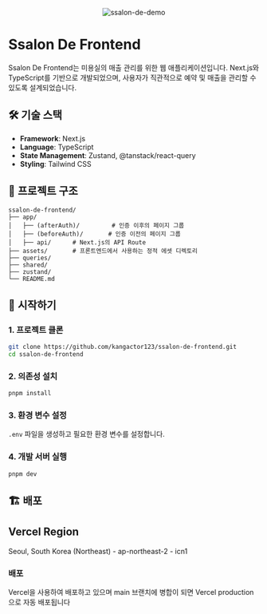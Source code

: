 
<div align="center">
  
  ![ssalon-de-demo](https://github.com/user-attachments/assets/a35f6784-e08c-4197-a017-c756f3bd7ba2)  

</div>

# Ssalon De Frontend

Ssalon De Frontend는 미용실의 매출 관리를 위한 웹 애플리케이션입니다. Next.js와 TypeScript를 기반으로 개발되었으며, 사용자가 직관적으로 예약 및 매출을 관리할 수 있도록 설계되었습니다.

## 🛠 기술 스택

- **Framework**: Next.js
- **Language**: TypeScript
- **State Management**: Zustand, @tanstack/react-query
- **Styling**: Tailwind CSS

## 📂 프로젝트 구조

```plaintext
ssalon-de-frontend/
├── app/
│   ├── (afterAuth)/         # 인증 이후의 페이지 그룹
│   ├── (beforeAuth)/       # 인증 이전의 페이지 그룹
│   ├── api/      # Next.js의 API Route
├── assets/       # 프론트엔드에서 사용하는 정적 에셋 디렉토리
├── queries/
├── shared/
├── zustand/
└── README.md
```

## 🚀 시작하기

### 1. 프로젝트 클론

```sh
git clone https://github.com/kangactor123/ssalon-de-frontend.git
cd ssalon-de-frontend
```

### 2. 의존성 설치

```sh
pnpm install
```

### 3. 환경 변수 설정

`.env` 파일을 생성하고 필요한 환경 변수를 설정합니다.

### 4. 개발 서버 실행

```sh
pnpm dev
```

## 🏗️ 배포

## Vercel Region

Seoul, South Korea (Northeast) - ap-northeast-2 - icn1

### 배포

Vercel을 사용하여 배포하고 있으며 main 브랜치에 병합이 되면 Vercel production으로 자동 배포됩니다
